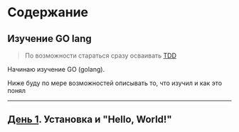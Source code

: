 # Содержание

## Изучение GO lang

> По возможности стараться сразу осваивать [TDD](https://quii.gitbook.io/learn-go-with-tests)

Начинаю изучение GO (golang). 

Ниже буду по мере возможностей описывать то, что изучил и как это понял
___

## [День 1](/doc/INFO.md). Установка и "Hello, World!"
